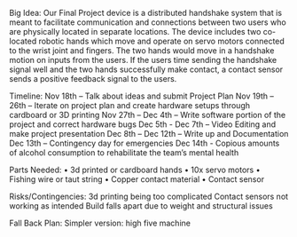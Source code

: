 Big Idea:
Our Final Project device is a distributed handshake system that is meant to facilitate communication and connections between two users who are physically located in separate locations. The device includes two co-located robotic hands which move and operate on servo motors connected to the wrist joint and fingers. The two hands would move in a handshake motion on inputs from the users. If the users time sending the handshake signal well and the two hands successfully make contact, a contact sensor sends a positive feedback signal to the users.


Timeline:
Nov 18th – Talk about ideas and submit Project Plan 
Nov 19th – 26th – Iterate on project plan and create hardware setups through cardboard or 3D printing
Nov 27th – Dec 4th   – Write software portion of the project and correct hardware bugs
Dec 5th - Dec 7th – Video Editing and make project presentation
Dec 8th – Dec 12th – Write up and Documentation
Dec 13th – Contingency day for emergencies
Dec 14th - Copious amounts of alcohol consumption to rehabilitate the team’s mental health


Parts Needed:
•	3d printed or cardboard hands
•	10x servo motors
•	Fishing wire or taut string
•	Copper contact material
•	Contact sensor


Risks/Contingencies:
3d printing being too complicated
Contact sensors not working as intended
Build falls apart due to weight and structural issues


Fall Back Plan:
Simpler version: high five machine
